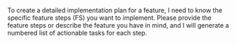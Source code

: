 To create a detailed implementation plan for a feature, I need to know the specific feature steps (FS) you want to implement. Please provide the feature steps or describe the feature you have in mind, and I will generate a numbered list of actionable tasks for each step.